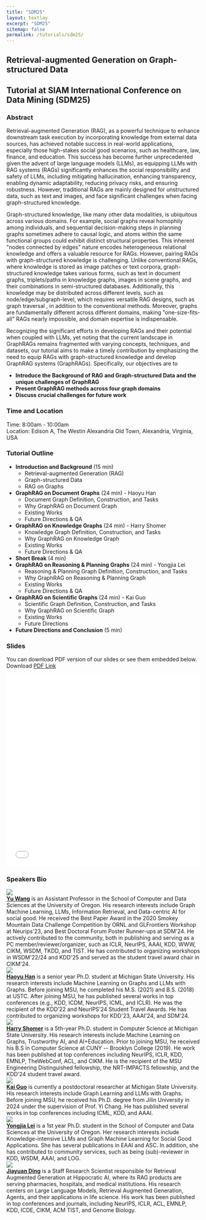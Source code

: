 ```yaml
---
title: "SDM25"
layout: textlay
excerpt: "SDM25"
sitemap: false
permalink: /tutorials/sdm25/
---
```


## Retrieval-augmented Generation on Graph-structured Data
## Tutorial at SIAM International Conference on Data Mining (SDM25)

### Abstract

Retrieval-augmented Generation (RAG), as a powerful technique to enhance downstream task execution by incorporating knowledge from external data sources, has achieved notable success in real-world applications, especially those high-stakes social good scenarios, such as healthcare, law, finance, and education. This success has become further unprecedented given the advent of large language models (LLMs), as equipping LLMs with RAG systems (RAGs) significantly enhances the social responsibility and safety of LLMs, including mitigating hallucination, enhancing transparency, enabling dynamic adaptability, reducing privacy risks, and ensuring robustness. However, traditional RAGs are mainly designed for unstructured data, such as text and images, and face significant challenges when facing graph-structured knowledge.

Graph-structured knowledge, like many other data modalities, is ubiquitous across various domains. For example, social graphs reveal homophily among individuals, and sequential decision-making steps in planning graphs sometimes adhere to causal logic, and atoms within the same functional groups could exhibit distinct structural properties. This inherent "nodes connected by edges" nature encodes heterogeneous relational knowledge and offers a valuable resource for RAGs. However, pairing RAGs with graph-structured knowledge is challenging. Unlike conventional RAGs, where knowledge is stored as image patches or text corpora, graph-structured knowledge takes various forms, such as text in document graphs, triplets/paths in knowledge graphs, images in scene graphs, and their combinations in semi-structured databases. Additionally, this knowledge may be distributed across different levels, such as node/edge/subgraph-level, which requires versatile RAG designs, such as graph traversal , 
in addition to the conventional methods. Moreover, graphs are fundamentally different across different domains, making "one-size-fits-all" RAGs nearly impossible, and domain expertise is indispensable.

Recognizing the significant efforts in developing RAGs and their potential when coupled with LLMs, yet noting that the current landscape in GraphRAGs remains fragmented with varying concepts, techniques, and datasets, our tutorial aims to make a timely contribution by emphasizing the need to equip RAGs with graph-structured knowledge and develop GraphRAG systems (GraphRAGs). Specifically, our objectives are to 
- **Introduce the Background of RAG and Graph-structured Data and the unique challenges of GraphRAG**
- **Present GraphRAG methods across four graph domains**
- **Discuss crucial challenges for future work**


### Time and Location
Time:  8:00am - 10:00am<br>
Location: Edison A, The Westin Alexandria Old Town, Alexandria, Virginia, USA

### Tutorial Outline

<ul>
  <li>
    <b>Introduction and Background</b> (15 min)
    <ul>
      <li> Retrieval-augmented Generation (RAG)</li>
      <li> Graph-structured Data</li>
      <li> RAG on Graphs</li>
    </ul>
  </li>
  
  <li>
    <b>GraphRAG on Document Graphs</b> (24 min) - Haoyu Han
    <ul>
      <li> Document Graph Definition, Construction, and Tasks </li>
      <li> Why GraphRAG on Document Graph </li>
      <li> Existing Works </li>
      <li> Future Directions & QA </li>
    </ul>
  </li>
  
  <li>
    <b>GraphRAG on Knowledge Graphs</b> (24 min) - Harry Shomer
    <ul>
      <li> Knowledge Graph Definition, Construction, and Tasks </li>
      <li> Why GraphRAG on Knowledge Graph </li>
      <li> Existing Works </li>
      <li> Future Directions & QA </li>
    </ul>
  </li>
  
  <li>
    <b>Short Break</b> (4 min)
  </li>
  
  <li>
    <b>GraphRAG on Reasoning & Planning Graphs</b> (24 min) - Yongjia Lei
    <ul>
      <li> Reasoning & Planning Graph Definition, Construction, and Tasks </li>
      <li> Why GraphRAG on Reasoning & Planning Graph </li>
      <li> Existing Works </li>
      <li> Future Directions & QA </li>
    </ul>
  </li>
  
  <li>
    <b>GraphRAG on Scientific Graphs</b> (24 min) - Kai Guo
    <ul>
      <li> Scientific Graph Definition, Construction, and Tasks </li>
      <li> Why GraphRAG on Scientific Graph </li>
      <li> Existing Works </li>
      <li> Future Directions</li>
    </ul>
  </li>

  <li>
    <b>Future Directions and Conclusion</b> (5 min)
  </li>
</ul>



### Slides
You can download PDF version of our slides or see them embedded below.
Download <a href="https://KINDLab-Fly.github.io/_pages/SDM25-GraphRAG-tutorial.pdf"> PDF Link </a>

<div style="display: flex; justify-content: center;">
  <embed src="{{ site.url }}{{ site.baseurl }}/_pages/SDM25-GraphRAG-tutorial.pdf" width="700px" height="500px" />
</div>

### Speakers Bio
<div class="speaker-bio">
  <img src="{{ site.url }}{{ site.baseurl }}/images/Yu Wang.png" class="bio-img" />
  <div class="bio-text">
    <b><a href="https://yuwvandy.github.io/">Yu Wang</a></b> is an Assistant Professor in the School of Computer and Data Sciences at the University of Oregon. His research interests include Graph Machine Learning, LLMs, Information Retrieval, and Data-centric AI for social good. He received the Best Paper Award in the 2020 Smokey Mountain Data Challenge Competition by ORNL and GLFrontiers Workshop at Neurips'23, and Best Doctoral Forum Poster Runner-ups at SDM'24. He actively contributed to the community, both in publishing and serving as a PC member/reviewer/organizer, such as ICLR, NeurIPS, AAAI, KDD, WWW, CIKM, WSDM, TKDD, and TIST. He has contributed to organizing workshops in WSDM'22/24 and KDD'25 and served as the student travel award chair in CIKM'24.
  </div>
</div>

<div class="speaker-bio">
  <img src="{{ site.url }}{{ site.baseurl }}/images/Haoyu Han.png" class="bio-img" />
  <div class="bio-text">
    <b><a href="https://cse.msu.edu/~hanhaoy1/">Haoyu Han</a></b> is a senior year Ph.D. student at Michigan State University. His research interests include Machine Learning on Graphs and LLMs with Graphs.  Before joining MSU, he completed his M.S. (2021) and B.S. (2018) at USTC. After joining MSU, he has published several works in top conferences (e.g., KDD, ICDM, NeurIPS, ICML, and ICLR). He was the recipient of the KDD’22 and NeurIPS’24 Student Travel Awards. He has contributed to organizing workshops for KDD'23, AAAI'24, and SDM'24.
  </div>
</div>

<div class="speaker-bio">
  <img src="{{ site.url }}{{ site.baseurl }}/images/Harry Shomer.png" class="bio-img" />
  <div class="bio-text">
    <b><a href="https://cse.msu.edu/~shomerha/">Harry Shomer</a></b> is a 5th-year Ph.D. student in Computer Science at Michigan State University. His research interests include Machine Learning on Graphs, Trustworthy AI, and AI+Education. Prior to joining MSU, he received his B.S in Computer Science at CUNY -- Brooklyn College (2019). He work has been published at top conferences including NeurIPS, ICLR, KDD, EMNLP, TheWebConf, ACL, and CIKM. He is the recipient of the MSU Engineering Distinguished fellowship, the NRT-IMPACTS fellowship, and the KDD’24 student travel award.
  </div>
</div>

<div class="speaker-bio">
  <img src="{{ site.url }}{{ site.baseurl }}/images/Kai Guo.png" class="bio-img" />
  <div class="bio-text">
    <b><a href="https://kaiguo20.github.io/">Kai Guo</a></b> is currently a postdoctoral researcher at Michigan State University. His research interests include Graph Learning and LLMs with Graphs. Before joining MSU, he received his Ph.D. degree from Jilin University in 2024 under the supervision of Prof. Yi Chang. He has published several works in top conferences including ICML, KDD, and AAAI.
  </div>
</div>

<div class="speaker-bio">
  <img src="{{ site.url }}{{ site.baseurl }}/images/Yongjia Lei.png" class="bio-img" />
  <div class="bio-text">
    <b><a href="https://yoega.github.io/Yoega.html">Yongjia Lei</a></b> is a 1st year Ph.D. student in the School of Computer and Data Sciences at the University of Oregon. Her research interests include Knowledge-intensive LLMs and Graph Machine Learning for Social Good Applications. She has several publications in EAAI and ASC. In addition, she has contributed to community services, such as being (sub)-reviewer in KDD, WSDM, AAAI, and LOG.
  </div>
</div>

<div class="speaker-bio">
  <img src="{{ site.url }}{{ site.baseurl }}/images/Jiayuan Ding.png" class="bio-img" />
  <div class="bio-text">
    <b><a href="https://www.linkedin.com/in/jiayuand/">Jiayuan Ding</a></b> is a Staff Research Scientist responsible for Retrieval Augmented Generation at Hippocratic AI, where its RAG products are serving pharmacies, hospitals, and medical institutions. His research centers on Large Language Models, Retrieval Augmented Generation, Agents, and their applications in life science. His work has been published in top conferences and journals, including NeurIPS, ICLR, ACL, EMNLP, KDD, ICDE, CIKM, ACM TIST, and Genome Biology.
  </div>
</div>

